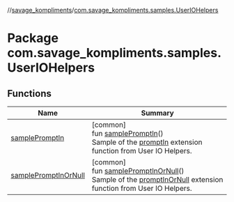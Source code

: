 //[savage_kompliments](../../index.md)/[com.savage_kompliments.samples.UserIOHelpers](index.md)

# Package com.savage_kompliments.samples.UserIOHelpers

## Functions

| Name | Summary |
|---|---|
| [samplePromptln](sample-promptln.md) | [common]<br>fun [samplePromptln](sample-promptln.md)()<br>Sample of the [promptln](../com.savage_kompliments.qol.UserIOHelpers/promptln.md) extension function from User IO Helpers. |
| [samplePromptlnOrNull](sample-promptln-or-null.md) | [common]<br>fun [samplePromptlnOrNull](sample-promptln-or-null.md)()<br>Sample of the [promptlnOrNull](../com.savage_kompliments.qol.UserIOHelpers/promptln-or-null.md) extension function from User IO Helpers. |
